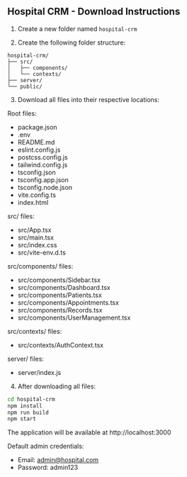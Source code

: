 ## Hospital CRM - Download Instructions

1. Create a new folder named `hospital-crm`

2. Create the following folder structure:
```
hospital-crm/
├── src/
│   ├── components/
│   └── contexts/
├── server/
└── public/
```

3. Download all files into their respective locations:

Root files:
- package.json
- .env
- README.md
- eslint.config.js
- postcss.config.js
- tailwind.config.js
- tsconfig.json
- tsconfig.app.json
- tsconfig.node.json
- vite.config.ts
- index.html

src/ files:
- src/App.tsx
- src/main.tsx
- src/index.css
- src/vite-env.d.ts

src/components/ files:
- src/components/Sidebar.tsx
- src/components/Dashboard.tsx
- src/components/Patients.tsx
- src/components/Appointments.tsx
- src/components/Records.tsx
- src/components/UserManagement.tsx

src/contexts/ files:
- src/contexts/AuthContext.tsx

server/ files:
- server/index.js

4. After downloading all files:

```bash
cd hospital-crm
npm install
npm run build
npm start
```

The application will be available at http://localhost:3000

Default admin credentials:
- Email: admin@hospital.com
- Password: admin123